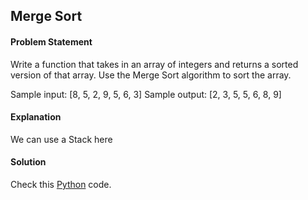 ## Merge Sort

#### Problem Statement


Write a function that takes in an array of integers and returns a sorted version of that array. Use the Merge Sort algorithm to sort the array.

Sample input: [8, 5, 2, 9, 5, 6, 3]
Sample output: [2, 3, 5, 5, 6, 8, 9]



#### Explanation

We can use a Stack here


#### Solution

Check this [Python](../python/Merge_Sort.py) code.

